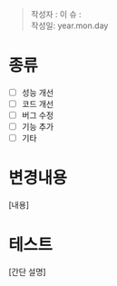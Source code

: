 > 작성자 :
> 이  슈 :  
> 작성일: year.mon.day  

# 종류
- [ ] 성능 개선
- [ ] 코드 개선
- [ ] 버그 수정
- [ ] 기능 추가
- [ ] 기타

# 변경내용
[내용]

# 테스트
[간단 설명]
